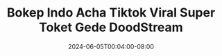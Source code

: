 --- 
title: "Bokep Indo Acha Tiktok Viral Super Toket Gede  DoodStream"
description: "streaming bokeh Bokep Indo Acha Tiktok Viral Super Toket Gede  DoodStream telegram video full baru"
date: 2024-06-05T00:04:00-08:00
file_code: "a73c80d5b3s1"
draft: false
cover: "hib3xb33du6ceelq.jpg"
tags: ["Bokep", "Indo", "Acha", "Tiktok", "Viral", "Super", "Toket", "Gede", "DoodStream"]
length: 844
fld_id: "1482749"
foldername: "Acha toge"
categories: ["Acha toge"]
views: 1
---
